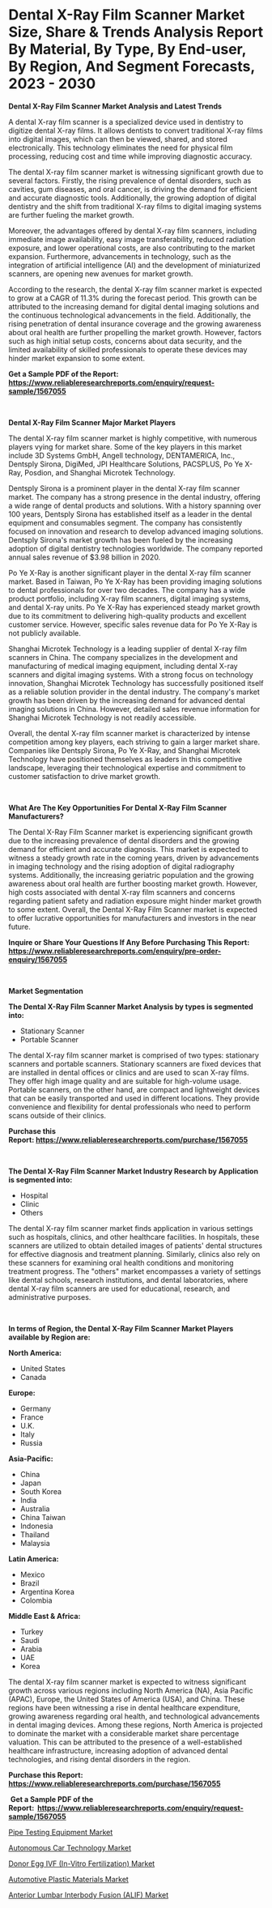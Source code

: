 <p><h1>Dental X-Ray Film Scanner Market Size, Share & Trends Analysis Report By Material, By Type, By End-user, By Region, And Segment Forecasts, 2023 - 2030</h1></p><p><strong>Dental X-Ray Film Scanner Market Analysis and Latest Trends</strong></p>
<p><p>A dental X-ray film scanner is a specialized device used in dentistry to digitize dental X-ray films. It allows dentists to convert traditional X-ray films into digital images, which can then be viewed, shared, and stored electronically. This technology eliminates the need for physical film processing, reducing cost and time while improving diagnostic accuracy.</p><p>The dental X-ray film scanner market is witnessing significant growth due to several factors. Firstly, the rising prevalence of dental disorders, such as cavities, gum diseases, and oral cancer, is driving the demand for efficient and accurate diagnostic tools. Additionally, the growing adoption of digital dentistry and the shift from traditional X-ray films to digital imaging systems are further fueling the market growth.</p><p>Moreover, the advantages offered by dental X-ray film scanners, including immediate image availability, easy image transferability, reduced radiation exposure, and lower operational costs, are also contributing to the market expansion. Furthermore, advancements in technology, such as the integration of artificial intelligence (AI) and the development of miniaturized scanners, are opening new avenues for market growth.</p><p>According to the research, the dental X-ray film scanner market is expected to grow at a CAGR of 11.3% during the forecast period. This growth can be attributed to the increasing demand for digital dental imaging solutions and the continuous technological advancements in the field. Additionally, the rising penetration of dental insurance coverage and the growing awareness about oral health are further propelling the market growth. However, factors such as high initial setup costs, concerns about data security, and the limited availability of skilled professionals to operate these devices may hinder market expansion to some extent.</p></p>
<p><strong>Get a Sample PDF of the Report:&nbsp; <a href="https://www.reliableresearchreports.com/enquiry/request-sample/1567055">https://www.reliableresearchreports.com/enquiry/request-sample/1567055</a></strong></p>
<p>&nbsp;</p>
<p><strong>Dental X-Ray Film Scanner Major Market Players</strong></p>
<p><p>The dental X-ray film scanner market is highly competitive, with numerous players vying for market share. Some of the key players in this market include 3D Systems GmbH, Angell technology, DENTAMERICA, Inc., Dentsply Sirona, DigiMed, JPI Healthcare Solutions, PACSPLUS, Po Ye X-Ray, Posdion, and Shanghai Microtek Technology.</p><p>Dentsply Sirona is a prominent player in the dental X-ray film scanner market. The company has a strong presence in the dental industry, offering a wide range of dental products and solutions. With a history spanning over 100 years, Dentsply Sirona has established itself as a leader in the dental equipment and consumables segment. The company has consistently focused on innovation and research to develop advanced imaging solutions. Dentsply Sirona's market growth has been fueled by the increasing adoption of digital dentistry technologies worldwide. The company reported annual sales revenue of $3.98 billion in 2020.</p><p>Po Ye X-Ray is another significant player in the dental X-ray film scanner market. Based in Taiwan, Po Ye X-Ray has been providing imaging solutions to dental professionals for over two decades. The company has a wide product portfolio, including X-ray film scanners, digital imaging systems, and dental X-ray units. Po Ye X-Ray has experienced steady market growth due to its commitment to delivering high-quality products and excellent customer service. However, specific sales revenue data for Po Ye X-Ray is not publicly available.</p><p>Shanghai Microtek Technology is a leading supplier of dental X-ray film scanners in China. The company specializes in the development and manufacturing of medical imaging equipment, including dental X-ray scanners and digital imaging systems. With a strong focus on technology innovation, Shanghai Microtek Technology has successfully positioned itself as a reliable solution provider in the dental industry. The company's market growth has been driven by the increasing demand for advanced dental imaging solutions in China. However, detailed sales revenue information for Shanghai Microtek Technology is not readily accessible.</p><p>Overall, the dental X-ray film scanner market is characterized by intense competition among key players, each striving to gain a larger market share. Companies like Dentsply Sirona, Po Ye X-Ray, and Shanghai Microtek Technology have positioned themselves as leaders in this competitive landscape, leveraging their technological expertise and commitment to customer satisfaction to drive market growth.</p></p>
<p>&nbsp;</p>
<p><strong>What Are The Key Opportunities For Dental X-Ray Film Scanner Manufacturers?</strong></p>
<p><p>The Dental X-Ray Film Scanner market is experiencing significant growth due to the increasing prevalence of dental disorders and the growing demand for efficient and accurate diagnosis. This market is expected to witness a steady growth rate in the coming years, driven by advancements in imaging technology and the rising adoption of digital radiography systems. Additionally, the increasing geriatric population and the growing awareness about oral health are further boosting market growth. However, high costs associated with dental X-ray film scanners and concerns regarding patient safety and radiation exposure might hinder market growth to some extent. Overall, the Dental X-Ray Film Scanner market is expected to offer lucrative opportunities for manufacturers and investors in the near future.</p></p>
<p><strong>Inquire or Share Your Questions If Any Before Purchasing This Report: <a href="https://www.reliableresearchreports.com/enquiry/pre-order-enquiry/1567055">https://www.reliableresearchreports.com/enquiry/pre-order-enquiry/1567055</a></strong></p>
<p>&nbsp;</p>
<p><strong>Market Segmentation</strong></p>
<p><strong>The Dental X-Ray Film Scanner Market Analysis by types is segmented into:</strong></p>
<p><ul><li>Stationary Scanner</li><li>Portable Scanner</li></ul></p>
<p><p>The dental X-ray film scanner market is comprised of two types: stationary scanners and portable scanners. Stationary scanners are fixed devices that are installed in dental offices or clinics and are used to scan X-ray films. They offer high image quality and are suitable for high-volume usage. Portable scanners, on the other hand, are compact and lightweight devices that can be easily transported and used in different locations. They provide convenience and flexibility for dental professionals who need to perform scans outside of their clinics.</p></p>
<p><strong>Purchase this Report:&nbsp;<a href="https://www.reliableresearchreports.com/purchase/1567055">https://www.reliableresearchreports.com/purchase/1567055</a></strong></p>
<p>&nbsp;</p>
<p><strong>The Dental X-Ray Film Scanner Market Industry Research by Application is segmented into:</strong></p>
<p><ul><li>Hospital</li><li>Clinic</li><li>Others</li></ul></p>
<p><p>The dental X-ray film scanner market finds application in various settings such as hospitals, clinics, and other healthcare facilities. In hospitals, these scanners are utilized to obtain detailed images of patients' dental structures for effective diagnosis and treatment planning. Similarly, clinics also rely on these scanners for examining oral health conditions and monitoring treatment progress. The "others" market encompasses a variety of settings like dental schools, research institutions, and dental laboratories, where dental X-ray film scanners are used for educational, research, and administrative purposes.</p></p>
<p>&nbsp;</p>
<p><strong>In terms of Region, the Dental X-Ray Film Scanner Market Players available by Region are:</strong></p>
<p>
    <p> <strong> North America: </strong>
        <ul>
            <li>United States</li>
            <li>Canada</li>
        </ul>
        </p> 
    <p> <strong> Europe: </strong>
        <ul>
            <li>Germany</li>
            <li>France</li>
            <li>U.K.</li>
            <li>Italy</li>
            <li>Russia</li>
        </ul>
        </p> 
    <p> <strong> Asia-Pacific: </strong>
        <ul>
            <li>China</li>
            <li>Japan</li>
            <li>South Korea</li>
            <li>India</li>
            <li>Australia</li>
            <li>China Taiwan</li>
            <li>Indonesia</li>
            <li>Thailand</li>
            <li>Malaysia</li>
        </ul>
        </p> 
    <p> <strong> Latin America: </strong>
        <ul>
            <li>Mexico</li>
            <li>Brazil</li>
            <li>Argentina Korea</li>
            <li>Colombia</li>
        </ul>
        </p> 
    <p> <strong> Middle East & Africa: </strong>
        <ul>
            <li>Turkey</li>
            <li>Saudi</li>
            <li>Arabia</li>
            <li>UAE</li>
            <li>Korea</li>
        </ul>
    </p>
    </p>
<p><p>The dental X-ray film scanner market is expected to witness significant growth across various regions including North America (NA), Asia Pacific (APAC), Europe, the United States of America (USA), and China. These regions have been witnessing a rise in dental healthcare expenditure, growing awareness regarding oral health, and technological advancements in dental imaging devices. Among these regions, North America is projected to dominate the market with a considerable market share percentage valuation. This can be attributed to the presence of a well-established healthcare infrastructure, increasing adoption of advanced dental technologies, and rising dental disorders in the region.</p></p>
<p><strong>Purchase this Report: <a href="https://www.reliableresearchreports.com/purchase/1567055">https://www.reliableresearchreports.com/purchase/1567055</a></strong></p>
<p>&nbsp;<strong>Get a Sample PDF of the Report:&nbsp;&nbsp;<a href="https://www.reliableresearchreports.com/enquiry/request-sample/1567055">https://www.reliableresearchreports.com/enquiry/request-sample/1567055</a></strong></p>
<p><strong></strong></p>
<p><p><a href="https://www.linkedin.com/pulse/pipe-testing-equipment-market-size-share-amp-trends-analysis-olsaf/">Pipe Testing Equipment Market</a></p><p><a href="https://medium.com/@rosaerluke/autonomous-car-technology-market-size-growth-forecast-2023-2030-eab8ab9ca91c">Autonomous Car Technology Market</a></p><p><a href="https://github.com/marloy8/Market-Research-Report-List-1/blob/main/donor-egg-ivf-in-vitro-fertilization-market.md">Donor Egg IVF (In-Vitro Fertilization) Market</a></p><p><a href="https://medium.com/@haileeferry/automotive-plastic-materials-market-size-growth-forecast-2023-2030-8d4c3369cdff">Automotive Plastic Materials Market</a></p><p><a href="https://github.com/aliciawhite5576/Market-Research-Report-List-1/blob/main/anterior-lumbar-interbody-fusion-alif-market.md">Anterior Lumbar Interbody Fusion (ALIF) Market</a></p></p>